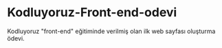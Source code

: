 # Kodluyoruz-Front-end-odevi
Kodluyoruz "front-end" eğitiminde verilmiş olan ilk web sayfası oluşturma ödevi.
